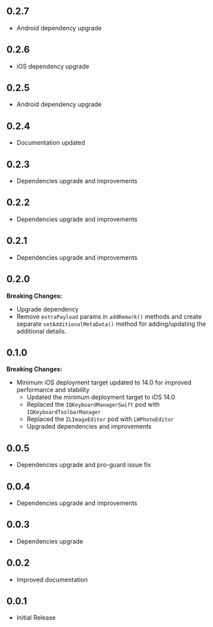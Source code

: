 ## 0.2.7

* Android dependency upgrade

## 0.2.6

* iOS dependency upgrade

## 0.2.5

* Android dependency upgrade

## 0.2.4

* Documentation updated

## 0.2.3

* Dependencies upgrade and improvements

## 0.2.2

* Dependencies upgrade and improvements

## 0.2.1

* Dependencies upgrade and improvements

## 0.2.0
**Breaking Changes:**
* Upgrade dependency
* Remove `extraPayload` params in `addRemark()` methods and create separate `setAdditionalMetaData()` method for adding/updating the additional details.

## 0.1.0

**Breaking Changes:**

* Minimum iOS deployment target updated to 14.0 for improved performance and stability
    * Updated the minimum deployment target to iOS 14.0
    * Replaced the `IQKeyboardManagerSwift` pod with `IQKeyboardToolbarManager`
    * Replaced the `ZLImageEditor` pod with `LWPhotoEditor`
    * Upgraded dependencies and improvements

## 0.0.5

* Dependencies upgrade and pro-guard issue fix

## 0.0.4

* Dependencies upgrade and improvements

## 0.0.3

* Dependencies upgrade

## 0.0.2

* Improved documentation

## 0.0.1

* Initial Release
